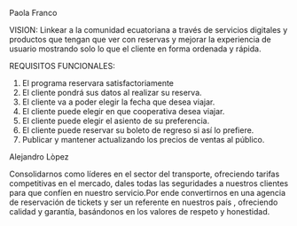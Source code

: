 ﻿
Paola Franco

VISION:
Linkear a la comunidad ecuatoriana a través de servicios digitales y productos que tengan que ver con reservas y mejorar la experiencia de usuario mostrando solo lo que el cliente en forma ordenada y rápida.

REQUISITOS FUNCIONALES:
1) El programa reservara satisfactoriamente
2) El cliente pondrá sus datos al realizar su reserva.
3) El cliente va a poder elegir la fecha que desea viajar.
4) El cliente puede elegir en que cooperativa desea viajar.
5) El cliente puede elegir el asiento de su preferencia.
6) El cliente puede reservar su boleto de regreso si así lo prefiere.
7) Publicar y mantener actualizando los precios de ventas al público.

Alejandro Lòpez

Consolidarnos como líderes en el sector del transporte, ofreciendo tarifas competitivas en el mercado, dales todas las seguridades a nuestros clientes para que confíen en nuestro servicio.Por ende convertirnos en una agencia de reservación de tickets y ser un referente en nuestros país , ofreciendo calidad y garantía, basándonos en los valores de respeto y honestidad.


